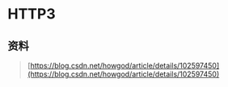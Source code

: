 # HTTP3

## 资料

> [https://blog.csdn.net/howgod/article/details/102597450](https://blog.csdn.net/howgod/article/details/102597450)




